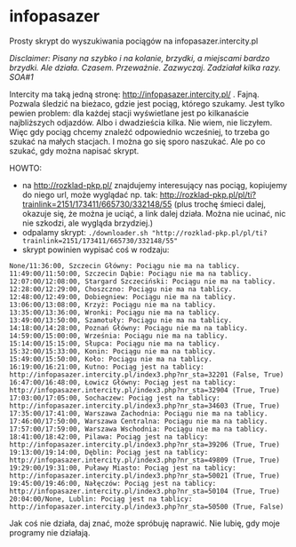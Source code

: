 # infopasazer
Prosty skrypt do wyszukiwania pociągów na infopasazer.intercity.pl

*Disclaimer: Pisany na szybko i na kolanie, brzydki, a miejscami bardzo brzydki. Ale działa. Czasem. Przeważnie. Zazwyczaj. Zadziałał kilka razy. SOA#1*

Intercity ma taką jedną stronę: http://infopasazer.intercity.pl/ . Fajną. Pozwala śledzić na bieżaco, gdzie jest pociąg, którego szukamy. Jest tylko pewien problem: dla każdej stacji wyświetlane jest po kilkanaście najbliższych odjazdów. Albo i dwadzieścia kilka. Nie wiem, nie liczyłem. Więc gdy pociąg chcemy znaleźć odpowiednio wcześniej, to trzeba go szukać na małych stacjach. I można go się sporo naszukać. Ale po co szukać, gdy można napisać skrypt.

HOWTO:

* na http://rozklad-pkp.pl/ znajdujemy interesujący nas pociąg, kopiujemy do niego url, może wyglądać np. tak: http://rozklad-pkp.pl/pl/ti?trainlink=2151/173411/665730/332148/55 (plus trochę śmieci dalej, okazuje się, że można je uciąć, a link dalej działa. Można nie ucinać, nic nie szkodzi, ale wygląda brzydziej.)
* odpalamy skrypt: `./downloader.sh "http://rozklad-pkp.pl/pl/ti?trainlink=2151/173411/665730/332148/55"`
* skrypt powinien wypisać coś w rodzaju:
```
None/11:36:00, Szczecin Główny: Pociągu nie ma na tablicy.
11:49:00/11:50:00, Szczecin Dąbie: Pociągu nie ma na tablicy.
12:07:00/12:08:00, Stargard Szczeciński: Pociągu nie ma na tablicy.
12:28:00/12:29:00, Choszczno: Pociągu nie ma na tablicy.
12:48:00/12:49:00, Dobiegniew: Pociągu nie ma na tablicy.
13:06:00/13:08:00, Krzyż: Pociągu nie ma na tablicy.
13:35:00/13:36:00, Wronki: Pociągu nie ma na tablicy.
13:49:00/13:50:00, Szamotuły: Pociągu nie ma na tablicy.
14:18:00/14:28:00, Poznań Główny: Pociągu nie ma na tablicy.
14:59:00/15:00:00, Września: Pociągu nie ma na tablicy.
15:14:00/15:15:00, Słupca: Pociągu nie ma na tablicy.
15:32:00/15:33:00, Konin: Pociągu nie ma na tablicy.
15:49:00/15:50:00, Koło: Pociągu nie ma na tablicy.
16:19:00/16:21:00, Kutno: Pociąg jest na tablicy: http://infopasazer.intercity.pl/index3.php?nr_sta=32201 (False, True)
16:47:00/16:48:00, Łowicz Główny: Pociąg jest na tablicy: http://infopasazer.intercity.pl/index3.php?nr_sta=32904 (True, True)
17:03:00/17:05:00, Sochaczew: Pociąg jest na tablicy: http://infopasazer.intercity.pl/index3.php?nr_sta=34603 (True, True)
17:35:00/17:41:00, Warszawa Zachodnia: Pociągu nie ma na tablicy.
17:46:00/17:50:00, Warszawa Centralna: Pociągu nie ma na tablicy.
17:57:00/17:59:00, Warszawa Wschodnia: Pociągu nie ma na tablicy.
18:41:00/18:42:00, Pilawa: Pociąg jest na tablicy: http://infopasazer.intercity.pl/index3.php?nr_sta=39206 (True, True)
19:13:00/19:14:00, Dęblin: Pociąg jest na tablicy: http://infopasazer.intercity.pl/index3.php?nr_sta=49809 (True, True)
19:29:00/19:31:00, Puławy Miasto: Pociąg jest na tablicy: http://infopasazer.intercity.pl/index3.php?nr_sta=50021 (True, True)
19:45:00/19:46:00, Nałęczów: Pociąg jest na tablicy: http://infopasazer.intercity.pl/index3.php?nr_sta=50104 (True, True)
20:04:00/None, Lublin: Pociąg jest na tablicy: http://infopasazer.intercity.pl/index3.php?nr_sta=50500 (True, False)
```

Jak coś nie działa, daj znać, może spróbuję naprawić. Nie lubię, gdy moje programy nie działają.
